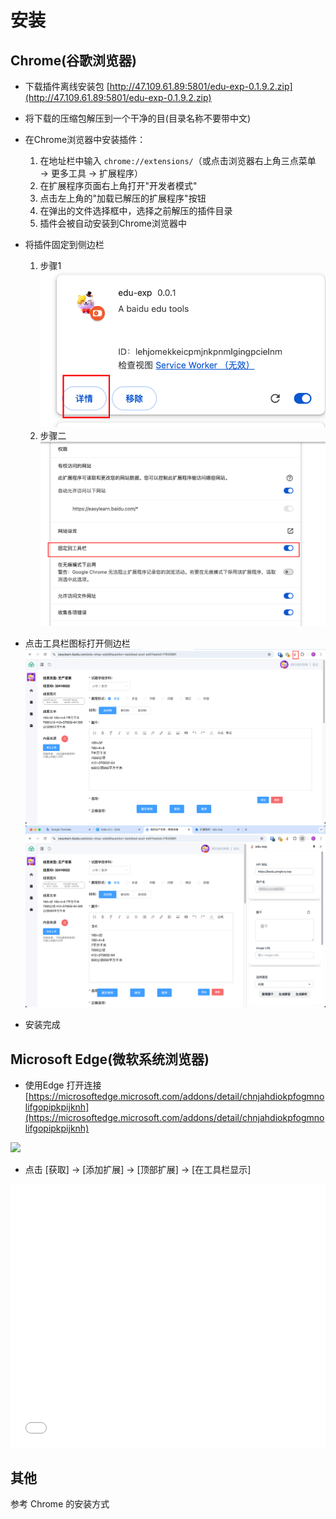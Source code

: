 # 安装

## Chrome(谷歌浏览器)

- 下载插件离线安装包 [http://47.109.61.89:5801/edu-exp-0.1.9.2.zip](http://47.109.61.89:5801/edu-exp-0.1.9.2.zip)
- 将下载的压缩包解压到一个干净的目(目录名称不要带中文)
- 在Chrome浏览器中安装插件：
  1. 在地址栏中输入 `chrome://extensions/`（或点击浏览器右上角三点菜单 → 更多工具 → 扩展程序）
  2. 在扩展程序页面右上角打开"开发者模式"
  3. 点击左上角的"加载已解压的扩展程序"按钮
  4. 在弹出的文件选择框中，选择之前解压的插件目录
  5. 插件会被自动安装到Chrome浏览器中
- 将插件固定到侧边栏
  1. 步骤1
  ![](./img/WechatIMG4.jpg)
  2. 步骤二
  ![](./img/WechatIMG5.jpg)

- 点击工具栏图标打开侧边栏
  ![](./img/WechatIMG6.jpg)
  ![](./img/WechatIMG7.jpg)

- 安装完成


## Microsoft Edge(微软系统浏览器)

- 使用Edge 打开连接 [https://microsoftedge.microsoft.com/addons/detail/chnjahdiokpfogmnolifgopipkpijknh](https://microsoftedge.microsoft.com/addons/detail/chnjahdiokpfogmnolifgopipkpijknh)

![](./img/clipboard_2025-01-28_01-41.bmp)
-  点击 [获取] -> [添加扩展] -> [顶部扩展] -> [在工具栏显示]

<iframe width="100%" height="421" src="//player.bilibili.com/player.html?isOutside=true&aid=114396974024989&bvid=BV1acLEzbEPE&cid=29600122419&p=1" scrolling="no" border="0" frameborder="no" framespacing="0" allowfullscreen="true"></iframe>

## 其他

参考 Chrome 的安装方式
